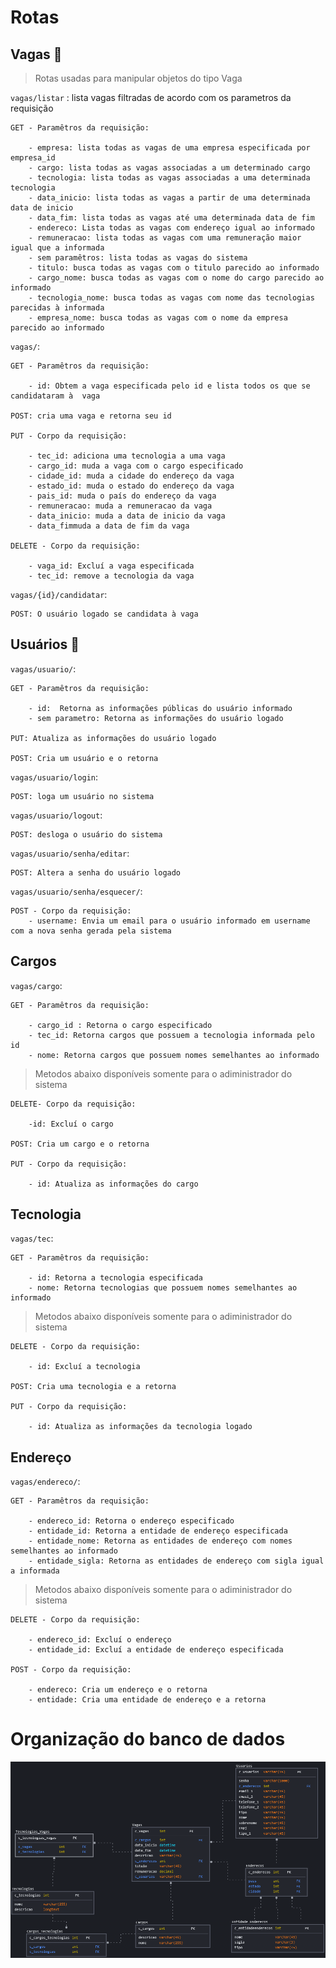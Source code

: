 # Rotas
## Vagas :briefcase:
> Rotas usadas para manipular objetos do tipo Vaga

`vagas/listar` : lista vagas filtradas de acordo com os parametros da requisição

    GET - Paramêtros da requisição:

        - empresa: lista todas as vagas de uma empresa especificada por empresa_id
        - cargo: lista todas as vagas associadas a um determinado cargo
        - tecnologia: lista todas as vagas associadas a uma determinada tecnologia
        - data_inicio: lista todas as vagas a partir de uma determinada data de inicio
        - data_fim: lista todas as vagas até uma determinada data de fim
        - endereco: Lista todas as vagas com endereço igual ao informado
        - remuneracao: lista todas as vagas com uma remuneração maior igual que a informada
        - sem paramêtros: lista todas as vagas do sistema
        - titulo: busca todas as vagas com o titulo parecido ao informado
        - cargo_nome: busca todas as vagas com o nome do cargo parecido ao informado
        - tecnologia_nome: busca todas as vagas com nome das tecnologias parecidas à informada
        - empresa_nome: busca todas as vagas com o nome da empresa parecido ao informado

`vagas/`: 

    GET - Paramêtros da requisição:

        - id: Obtem a vaga especificada pelo id e lista todos os que se candidataram à  vaga

    POST: cria uma vaga e retorna seu id

    PUT - Corpo da requisição:

        - tec_id: adiciona uma tecnologia a uma vaga
        - cargo_id: muda a vaga com o cargo especificado
        - cidade_id: muda a cidade do endereço da vaga
        - estado_id: muda o estado do endereço da vaga
        - pais_id: muda o país do endereço da vaga
        - remuneracao: muda a remuneracao da vaga 
        - data_inicio: muda a data de inicio da vaga
        - data_fimmuda a data de fim da vaga

    DELETE - Corpo da requisição:

        - vaga_id: Excluí a vaga especificada
        - tec_id: remove a tecnologia da vaga

`vagas/{id}/candidatar`:
    
    POST: O usuário logado se candidata à vaga

## Usuários :busts_in_silhouette:

`vagas/usuario/`:

    GET - Paramêtros da requisição:

        - id:  Retorna as informações públicas do usuário informado
        - sem parametro: Retorna as informações do usuário logado

    PUT: Atualiza as informações do usuário logado

    POST: Cria um usuário e o retorna

`vagas/usuario/login`:

    POST: loga um usuário no sistema

`vagas/usuario/logout`:

    POST: desloga o usuário do sistema

`vagas/usuario/senha/editar`:
    
    POST: Altera a senha do usuário logado

`vagas/usuario/senha/esquecer/`:
    
    POST - Corpo da requisição:
        - username: Envia um email para o usuário informado em username com a nova senha gerada pela sistema

## Cargos

`vagas/cargo`:

    GET - Paramêtros da requisição:

        - cargo_id : Retorna o cargo especificado
        - tec_id: Retorna cargos que possuem a tecnologia informada pelo id
        - nome: Retorna cargos que possuem nomes semelhantes ao informado

> Metodos abaixo disponíveis somente para o adiministrador do sistema

    DELETE- Corpo da requisição:

        -id: Excluí o cargo

    POST: Cria um cargo e o retorna

    PUT - Corpo da requisição:
        
        - id: Atualiza as informações do cargo

## Tecnologia

`vagas/tec`:

    GET - Paramêtros da requisição:
        
        - id: Retorna a tecnologia especificada
        - nome: Retorna tecnologias que possuem nomes semelhantes ao informado

> Metodos abaixo disponíveis somente para o adiministrador do sistema

    DELETE - Corpo da requisição:
        
        - id: Excluí a tecnologia

    POST: Cria uma tecnologia e a retorna

    PUT - Corpo da requisição:
        
        - id: Atualiza as informações da tecnologia logado

## Endereço

`vagas/endereco/`:

    GET - Paramêtros da requisição:

        - endereco_id: Retorna o endereço especificado
        - entidade_id: Retorna a entidade de endereço especificada
        - entidade_nome: Retorna as entidades de endereço com nomes semelhantes ao informado
        - entidade_sigla: Retorna as entidades de endereço com sigla igual a informada

> Metodos abaixo disponíveis somente para o adiministrador do sistema

    DELETE - Corpo da requisição:

        - endereco_id: Excluí o endereço
        - entidade_id: Excluí a entidade de endereço especificada

    POST - Corpo da requisição:
        
        - endereco: Cria um endereço e o retorna
        - entidade: Cria uma entidade de endereço e a retorna

# Organização do banco de dados
![Imagem do banco de dados. O banco foi modelado usando uma abordagem relacional](modelagem_db.png)